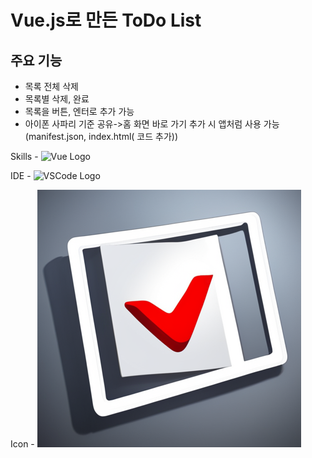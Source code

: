 # Vue.js로 만든 ToDo List

## 주요 기능
- 목록 전체 삭제
- 목록별 삭제, 완료
- 목록을 버튼, 엔터로 추가 가능
- 아이폰 사파리 기준 공유->홈 화면 바로 가기 추가 시 앱처럼 사용 가능
(manifest.json, index.html(<link rel="manifest" href="/manifest.json"> 코드 추가))

Skills - 
![Vue Logo](https://img.shields.io/badge/Vue.js-35495E?style=for-the-badge&logo=vue.js&logoColor=4FC08D)

IDE - 
![VSCode Logo](https://img.shields.io/badge/Visual_Studio_Code-0078D4?style=for-the-badge&logo=visual%20studio%20code&logoColor=white)

Icon - 
![icon](./assets/icon.png)